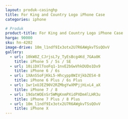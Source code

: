 ```yaml
---
layout: produk-casinghp
title: For King and Country Logo iPhone Case
categories: iphone

# Produk
product-title: For King and Country Logo iPhone Case
harga: 90000
sku: hn-4202
image-drive: 10m_l1ndf9Ix3otx2U7R6AWgkvTSsQOvV
gallery:
  - url: 10kW8Z_CJrjsL7y_TyEsBcg4Kd_7GAa8K
    title: iPhone 5 / 5s / SE
  - url: 10iiDXlTooFq1-1nvE2bGwVhkDUDo1Dx9
    title: iPhone 6 / 6s
  - url: 1XAnSSoFjKkL5-Hhcypp8WIVjkbZES4-8
    title: iPhone 6 Plus / 6s Plus
  - url: 1wr1xUJEZ90V2RZMbgYwXMPjjHixL4_aX
    title: iPhone 7 / 8
  - url: 19datWOEnSr5WMgKnmPXidPXDm4lLHR3u
    title: iPhone 7 Plus / 8 Plus
  - url: 10m_l1ndf9Ix3otx2U7R6AWgkvTSsQOvV
    title: iPhone X
---
```

